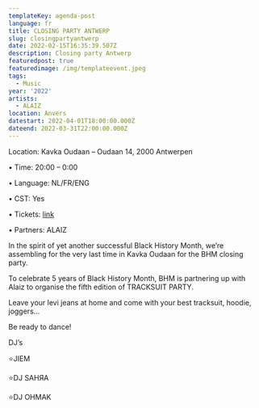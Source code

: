 ```yaml
---
templateKey: agenda-post
language: fr
title: CLOSING PARTY ANTWERP
slug: closingpartyantwerp
date: 2022-02-15T16:35:39.507Z
description: Closing party Antwerp
featuredpost: true
featuredimage: /img/templateevent.jpeg
tags:
  - Music
year: '2022'
artists:
  - ALAIZ
location: Anvers
datestart: 2022-04-01T18:00:00.000Z
dateend: 2022-03-31T22:00:00.000Z
---
```

Location: Kavka Oudaan – Oudaan 14, 2000 Antwerpen

•	Time: 20:00 – 0:00

•	Language: NL/FR/ENG

•	CST: Yes

•	Tickets: [link](https://www.eventbrite.be/e/bhm-x-alaiz-closing-party-tracksuit-party-tickets-306283270507)

•	Partners: ALAIZ

In the spirit of yet another successful Black History Month, we’re assembling for the very last time in Kavka Oudaan for the BHM closing party.

To celebrate 5 years of Black History Month, BHM is partnering up with Alaiz to organise the fifth edition of TRACKSUIT PARTY.

Leave your levi jeans at home and come with your best tracksuit, hoodie, joggers…

Be ready to dance!

DJ’s

⭐️JIEM

⭐️DJ SAHЯA

⭐️DJ OHMAK
